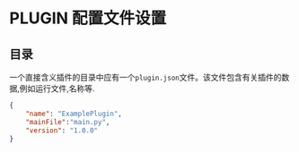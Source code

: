 # PLUGIN 配置文件设置

## 目录

一个直接含义插件的目录中应有一个`plugin.json`文件。该文件包含有关插件的数据,例如运行文件,名称等.

```plugin.json
{
    "name": "ExamplePlugin",
    "mainFile":"main.py",
    "version": "1.0.0"
}
